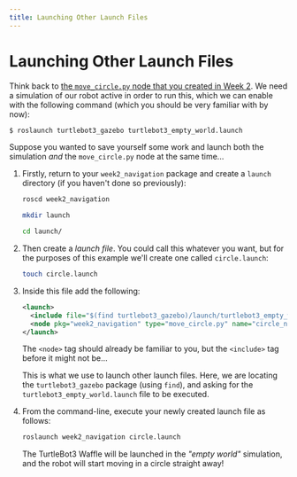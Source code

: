 ```yaml
---  
title: Launching Other Launch Files  
---  
```


# Launching Other Launch Files

Think back to [the `move_circle.py` node that you created in Week 2](../../la1/week2/#ex4). We need a simulation of our robot active in order to run this, which we can enable with the following command (which you should be very familiar with by now):

```bash
$ roslaunch turtlebot3_gazebo turtlebot3_empty_world.launch
```

Suppose you wanted to save yourself some work and launch both the simulation *and* the `move_circle.py` node at the same time...

1. Firstly, return to your `week2_navigation` package and create a `launch` directory (if you haven't done so previously):

    ```bash
    roscd week2_navigation
    ```
    ```bash
    mkdir launch
    ```
    ```bash
    cd launch/
    ```

1. Then create a *launch file*. You could call this whatever you want, but for the purposes of this example we'll create one called `circle.launch`:

    ```bash
    touch circle.launch
    ```

1. Inside this file add the following:

    ```xml
    <launch>
      <include file="$(find turtlebot3_gazebo)/launch/turtlebot3_empty_world.launch" />
      <node pkg="week2_navigation" type="move_circle.py" name="circle_node" output="screen" />
    </launch>
    ```

    The `<node>` tag should already be familiar to you, but the `<include>` tag before it might not be...

    This is what we use to launch other launch files. Here, we are locating the `turtlebot3_gazebo` package (using `find`), and asking for the `turtlebot3_empty_world.launch` file to be executed.

1. From the command-line, execute your newly created launch file as follows:

    ```bash
    roslaunch week2_navigation circle.launch
    ```

    The TurtleBot3 Waffle will be launched in the *"empty world"* simulation, and the robot will start moving in a circle straight away!